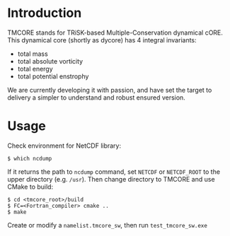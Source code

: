 # Introduction

TMCORE stands for TRiSK-based Multiple-Conservation dynamical cORE. This dynamical core (shortly as dycore) has 4 integral invariants:

- total mass
- total absolute vorticity
- total energy
- total potential enstrophy

We are currently developing it with passion, and have set the target to delivery a simpler to understand and robust ensured version.

# Usage

Check environment for NetCDF library:

```
$ which ncdump
```

If it returns the path to `ncdump` command, set `NETCDF` or `NETCDF_ROOT` to the upper directory (e.g. `/usr`). Then change directory to TMCORE and use CMake to build:

```
$ cd <tmcore_root>/build
$ FC=<Fortran_compiler> cmake ..
$ make
```

Create or modify a `namelist.tmcore_sw`, then run `test_tmcore_sw.exe`